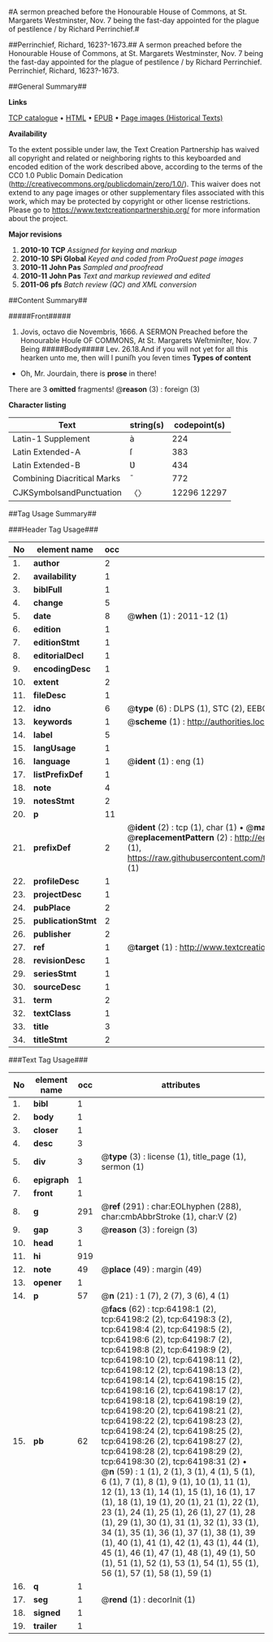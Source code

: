 #A sermon preached before the Honourable House of Commons, at St. Margarets Westminster, Nov. 7 being the fast-day appointed for the plague of pestilence / by Richard Perrinchief.#

##Perrinchief, Richard, 1623?-1673.##
A sermon preached before the Honourable House of Commons, at St. Margarets Westminster, Nov. 7 being the fast-day appointed for the plague of pestilence / by Richard Perrinchief.
Perrinchief, Richard, 1623?-1673.

##General Summary##

**Links**

[TCP catalogue](http://www.ota.ox.ac.uk/tcp/)  • 
[HTML](http://tei.it.ox.ac.uk/tcp/Texts-HTML/free/A54/A54418.html)  • 
[EPUB](http://tei.it.ox.ac.uk/tcp/Texts-EPUB/free/A54/A54418.epub) • 
[Page images (Historical Texts)](https://historicaltexts.jisc.ac.uk/eebo-12602817e)

**Availability**

To the extent possible under law, the Text Creation Partnership has waived all copyright and related or neighboring rights to this keyboarded and encoded edition of the work described above, according to the terms of the CC0 1.0 Public Domain Dedication (http://creativecommons.org/publicdomain/zero/1.0/). This waiver does not extend to any page images or other supplementary files associated with this work, which may be protected by copyright or other license restrictions. Please go to https://www.textcreationpartnership.org/ for more information about the project.

**Major revisions**

1. __2010-10__ __TCP__ *Assigned for keying and markup*
1. __2010-10__ __SPi Global__ *Keyed and coded from ProQuest page images*
1. __2010-11__ __John Pas__ *Sampled and proofread*
1. __2010-11__ __John Pas__ *Text and markup reviewed and edited*
1. __2011-06__ __pfs__ *Batch review (QC) and XML conversion*

##Content Summary##

#####Front#####

1. Jovis, octavo die Novembris, 1666.
A SERMON Preached before the Honourable Houſe OF COMMONS, At St. Margarets Weſtminſter, Nov. 7 Being
#####Body#####
Lev. 26.18.And if you will not yet for all this hearken unto me, then will I puniſh you ſeven times 
**Types of content**

  * Oh, Mr. Jourdain, there is **prose** in there!

There are 3 **omitted** fragments! 
 @__reason__ (3) : foreign (3)

**Character listing**


|Text|string(s)|codepoint(s)|
|---|---|---|
|Latin-1 Supplement|à|224|
|Latin Extended-A|ſ|383|
|Latin Extended-B|Ʋ|434|
|Combining             Diacritical Marks|̄|772|
|CJKSymbolsandPunctuation|〈〉|12296 12297|

##Tag Usage Summary##

###Header Tag Usage###

|No|element name|occ|attributes|
|---|---|---|---|
|1.|__author__|2||
|2.|__availability__|1||
|3.|__biblFull__|1||
|4.|__change__|5||
|5.|__date__|8| @__when__ (1) : 2011-12 (1)|
|6.|__edition__|1||
|7.|__editionStmt__|1||
|8.|__editorialDecl__|1||
|9.|__encodingDesc__|1||
|10.|__extent__|2||
|11.|__fileDesc__|1||
|12.|__idno__|6| @__type__ (6) : DLPS (1), STC (2), EEBO-CITATION (1), OCLC (1), VID (1)|
|13.|__keywords__|1| @__scheme__ (1) : http://authorities.loc.gov/ (1)|
|14.|__label__|5||
|15.|__langUsage__|1||
|16.|__language__|1| @__ident__ (1) : eng (1)|
|17.|__listPrefixDef__|1||
|18.|__note__|4||
|19.|__notesStmt__|2||
|20.|__p__|11||
|21.|__prefixDef__|2| @__ident__ (2) : tcp (1), char (1)  •  @__matchPattern__ (2) : ([0-9\-]+):([0-9IVX]+) (1), (.+) (1)  •  @__replacementPattern__ (2) : http://eebo.chadwyck.com/downloadtiff?vid=$1&page=$2 (1), https://raw.githubusercontent.com/textcreationpartnership/Texts/master/tcpchars.xml#$1 (1)|
|22.|__profileDesc__|1||
|23.|__projectDesc__|1||
|24.|__pubPlace__|2||
|25.|__publicationStmt__|2||
|26.|__publisher__|2||
|27.|__ref__|1| @__target__ (1) : http://www.textcreationpartnership.org/docs/. (1)|
|28.|__revisionDesc__|1||
|29.|__seriesStmt__|1||
|30.|__sourceDesc__|1||
|31.|__term__|2||
|32.|__textClass__|1||
|33.|__title__|3||
|34.|__titleStmt__|2||


###Text Tag Usage###

|No|element name|occ|attributes|
|---|---|---|---|
|1.|__bibl__|1||
|2.|__body__|1||
|3.|__closer__|1||
|4.|__desc__|3||
|5.|__div__|3| @__type__ (3) : license (1), title_page (1), sermon (1)|
|6.|__epigraph__|1||
|7.|__front__|1||
|8.|__g__|291| @__ref__ (291) : char:EOLhyphen (288), char:cmbAbbrStroke (1), char:V (2)|
|9.|__gap__|3| @__reason__ (3) : foreign (3)|
|10.|__head__|1||
|11.|__hi__|919||
|12.|__note__|49| @__place__ (49) : margin (49)|
|13.|__opener__|1||
|14.|__p__|57| @__n__ (21) : 1 (7), 2 (7), 3 (6), 4 (1)|
|15.|__pb__|62| @__facs__ (62) : tcp:64198:1 (2), tcp:64198:2 (2), tcp:64198:3 (2), tcp:64198:4 (2), tcp:64198:5 (2), tcp:64198:6 (2), tcp:64198:7 (2), tcp:64198:8 (2), tcp:64198:9 (2), tcp:64198:10 (2), tcp:64198:11 (2), tcp:64198:12 (2), tcp:64198:13 (2), tcp:64198:14 (2), tcp:64198:15 (2), tcp:64198:16 (2), tcp:64198:17 (2), tcp:64198:18 (2), tcp:64198:19 (2), tcp:64198:20 (2), tcp:64198:21 (2), tcp:64198:22 (2), tcp:64198:23 (2), tcp:64198:24 (2), tcp:64198:25 (2), tcp:64198:26 (2), tcp:64198:27 (2), tcp:64198:28 (2), tcp:64198:29 (2), tcp:64198:30 (2), tcp:64198:31 (2)  •  @__n__ (59) : 1 (1), 2 (1), 3 (1), 4 (1), 5 (1), 6 (1), 7 (1), 8 (1), 9 (1), 10 (1), 11 (1), 12 (1), 13 (1), 14 (1), 15 (1), 16 (1), 17 (1), 18 (1), 19 (1), 20 (1), 21 (1), 22 (1), 23 (1), 24 (1), 25 (1), 26 (1), 27 (1), 28 (1), 29 (1), 30 (1), 31 (1), 32 (1), 33 (1), 34 (1), 35 (1), 36 (1), 37 (1), 38 (1), 39 (1), 40 (1), 41 (1), 42 (1), 43 (1), 44 (1), 45 (1), 46 (1), 47 (1), 48 (1), 49 (1), 50 (1), 51 (1), 52 (1), 53 (1), 54 (1), 55 (1), 56 (1), 57 (1), 58 (1), 59 (1)|
|16.|__q__|1||
|17.|__seg__|1| @__rend__ (1) : decorInit (1)|
|18.|__signed__|1||
|19.|__trailer__|1||
